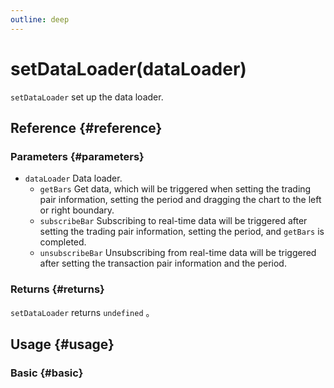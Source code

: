 ```yaml
---
outline: deep
---
```


# setDataLoader(dataLoader)
`setDataLoader` set up the data loader.

## Reference {#reference}
<!--@include: @/@views/api/references/instance/setDataLoader.md-->

### Parameters {#parameters}
- `dataLoader` Data loader.
  - `getBars` Get data, which will be triggered when setting the trading pair information, setting the period and dragging the chart to the left or right boundary.
  - `subscribeBar` Subscribing to real-time data will be triggered after setting the trading pair information, setting the period, and `getBars` is completed.
  - `unsubscribeBar` Unsubscribing from real-time data will be triggered after setting the transaction pair information and the period.

### Returns {#returns}
`setDataLoader` returns `undefined` 。


## Usage {#usage}
<script setup>
import SetDataLoader from '../../../@views/api/samples/setDataLoader/index.vue'
</script>

### Basic {#basic}
<SetDataLoader/>